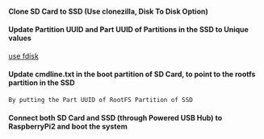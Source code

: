 #### Clone SD Card to SSD (Use clonezilla, Disk To Disk Option)

#### Update Partition UUID and Part UUID of Partitions in the SSD to Unique values

[use fdisk](https://askubuntu.com/questions/1250224/how-to-change-partuuid)

#### Update cmdline.txt in the boot partition of SD Card, to point to the rootfs partition in the SSD
  
    By putting the Part UUID of RootFS Partition of SSD

#### Connect both SD Card and SSD (through Powered USB Hub) to RaspberryPi2 and boot the system
